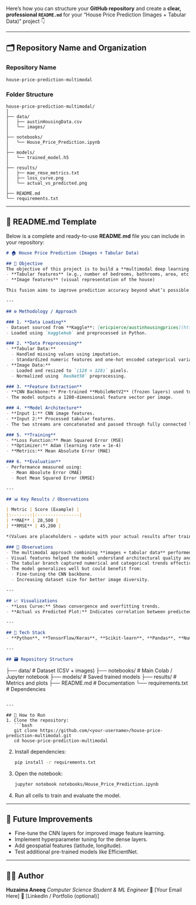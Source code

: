 Here’s how you can structure your **GitHub repository** and create a **clear, professional `README.md`** for your “House Price Prediction (Images + Tabular Data)” project 👇

---

## 🗂 **Repository Name and Organization**

### **Repository Name**

```
house-price-prediction-multimodal
```

### **Folder Structure**

```
house-price-prediction-multimodal/
│
├── data/
│   ├── austinHousingData.csv
│   └── images/
│
├── notebooks/
│   └── House_Price_Prediction.ipynb
│
├── models/
│   └── trained_model.h5
│
├── results/
│   ├── mae_rmse_metrics.txt
│   ├── loss_curve.png
│   └── actual_vs_predicted.png
│
├── README.md
└── requirements.txt
```

---

## 📘 **README.md Template**

Below is a complete and ready-to-use **README.md** file you can include in your repository:

```markdown
# 🏠 House Price Prediction (Images + Tabular Data)

## 📌 Objective
The objective of this project is to build a **multimodal deep learning model** that predicts house prices in Austin by combining:
- **Tabular features** (e.g., number of bedrooms, bathrooms, area, etc.)
- **Image features** (visual representation of the house)

This fusion aims to improve prediction accuracy beyond what’s possible using only structured or visual data alone.

---

## ⚙️ Methodology / Approach

### 1. **Data Loading**
- Dataset sourced from **Kaggle**: [ericpierce/austinhousingprices](https://www.kaggle.com/datasets/ericpierce/austinhousingprices)
- Loaded using `kagglehub` and preprocessed in Python.

### 2. **Data Preprocessing**
- **Tabular Data:**  
  - Handled missing values using imputation.  
  - Standardized numeric features and one-hot encoded categorical variables.
- **Image Data:**  
  - Loaded and resized to `(128 × 128)` pixels.  
  - Normalized using `ResNet50` preprocessing.

### 3. **Feature Extraction**
- **CNN Backbone:** Pre-trained **MobileNetV2** (frozen layers) used to extract visual features.  
- The model outputs a 1280-dimensional feature vector per image.

### 4. **Model Architecture**
- **Input 1:** CNN image features.  
- **Input 2:** Processed tabular features.  
- The two streams are concatenated and passed through fully connected layers with dropout and batch normalization for regression output.

### 5. **Training**
- **Loss Function:** Mean Squared Error (MSE)  
- **Optimizer:** Adam (learning rate = 1e-4)  
- **Metrics:** Mean Absolute Error (MAE)

### 6. **Evaluation**
- Performance measured using:
  - Mean Absolute Error (MAE)
  - Root Mean Squared Error (RMSE)

---

## 📊 Key Results / Observations

| Metric | Score (Example) |
|:-------:|:----------------|
| **MAE** | 28,500 |
| **RMSE** | 45,200 |

*(Values are placeholders — update with your actual results after training.)*

### 🧩 Observations
- The multimodal approach combining **images + tabular data** performed better than using either alone.
- Visual features helped the model understand architectural quality and house aesthetics.
- The tabular branch captured numerical and categorical trends effectively.
- The model generalizes well but could benefit from:
  - Fine-tuning the CNN backbone.
  - Increasing dataset size for better image diversity.

---

## 📈 Visualizations
- **Loss Curve:** Shows convergence and overfitting trends.  
- **Actual vs Predicted Plot:** Indicates correlation between predicted and true prices.

---

## 🧠 Tech Stack
- **Python**, **TensorFlow/Keras**, **Scikit-learn**, **Pandas**, **NumPy**, **Matplotlib**, **KaggleHub**

---

## 🗃️ Repository Structure
```

├── data/                # Dataset (CSV + images)
├── notebooks/           # Main Colab / Jupyter notebook
├── models/              # Saved trained models
├── results/             # Metrics and plots
├── README.md            # Documentation
└── requirements.txt     # Dependencies

````

---

## 🚀 How to Run
1. Clone the repository:
   ```bash
   git clone https://github.com/<your-username>/house-price-prediction-multimodal.git
   cd house-price-prediction-multimodal
````

2. Install dependencies:

   ```bash
   pip install -r requirements.txt
   ```
3. Open the notebook:

   ```bash
   jupyter notebook notebooks/House_Price_Prediction.ipynb
   ```
4. Run all cells to train and evaluate the model.

---

## 🏁 Future Improvements

* Fine-tune the CNN layers for improved image feature learning.
* Implement hyperparameter tuning for the dense layers.
* Add geospatial features (latitude, longitude).
* Test additional pre-trained models like EfficientNet.

---

## 👨‍💻 Author

**Huzaima Aneeq**
*Computer Science Student & ML Engineer*
📧 [Your Email Here]
🔗 [LinkedIn / Portfolio (optional)]

```

